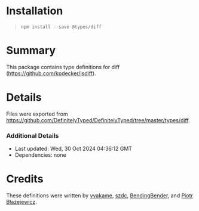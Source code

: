 # Installation
> `npm install --save @types/diff`

# Summary
This package contains type definitions for diff (https://github.com/kpdecker/jsdiff).

# Details
Files were exported from https://github.com/DefinitelyTyped/DefinitelyTyped/tree/master/types/diff.

### Additional Details
 * Last updated: Wed, 30 Oct 2024 04:36:12 GMT
 * Dependencies: none

# Credits
These definitions were written by [vvakame](https://github.com/vvakame), [szdc](https://github.com/szdc), [BendingBender](https://github.com/BendingBender), and [Piotr Błażejewicz](https://github.com/peterblazejewicz).
